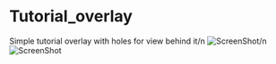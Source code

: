Tutorial_overlay
================

Simple tutorial overlay with holes for view behind it/n
![ScreenShot](https://raw.github.com/nichtemna/Tutorial_overlay/master/2013-11-14_10-33-10.jpg)/n
![ScreenShot](https://raw.github.com/nichtemna/Tutorial_overlay/master/2013-11-14_10-33-21.jpg)
